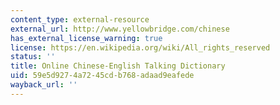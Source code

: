 ```yaml
---
content_type: external-resource
external_url: http://www.yellowbridge.com/chinese
has_external_license_warning: true
license: https://en.wikipedia.org/wiki/All_rights_reserved
status: ''
title: Online Chinese-English Talking Dictionary
uid: 59e5d927-4a72-45cd-b768-adaad9eafede
wayback_url: ''
---
```


